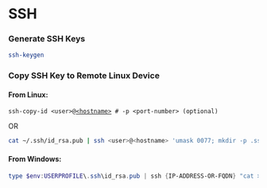 # SSH

### Generate SSH Keys

```bash
ssh-keygen
```

### Copy SSH Key to Remote Linux Device <a href="#copy-ssh-key-to-remote-linux-device" id="copy-ssh-key-to-remote-linux-device"></a>

#### From Linux:

<pre class="language-bash"><code class="lang-bash">ssh-copy-id &#x3C;user>@<a data-footnote-ref href="#user-content-fn-1">&#x3C;hostname></a> # -p &#x3C;port-number> (optional)
</code></pre>

OR

```bash
cat ~/.ssh/id_rsa.pub | ssh <user>@<hostname> 'umask 0077; mkdir -p .ssh; cat >> .ssh/authorized_keys && echo "Key copied"'
```

#### From Windows:

```powershell
type $env:USERPROFILE\.ssh\id_rsa.pub | ssh {IP-ADDRESS-OR-FQDN} "cat >> .ssh/authorized_keys"
```









[^1]: IP or FQDN
